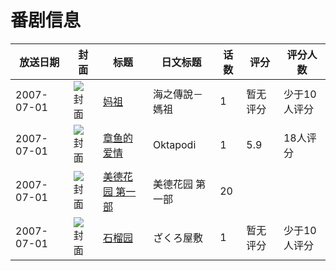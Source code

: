 # 番剧信息

|放送日期|封面|标题|日文标题|话数|评分|评分人数|
|---|---|---|---|---|---|---|
|2007-07-01|![封面](https://lain.bgm.tv/pic/cover/c/34/4a/113025_ArUhR.jpg)|[妈祖](https://bangumi.tv/subject/113025)|海之傳說－媽祖|1|暂无评分|少于10人评分|
|2007-07-01|![封面](https://lain.bgm.tv/pic/cover/c/3a/55/137352_MTq4m.jpg)|[章鱼的爱情](https://bangumi.tv/subject/137352)|Oktapodi|1|5.9|18人评分|
|2007-07-01|![封面](https://lain.bgm.tv/pic/cover/c/70/f1/531321_9BB28.jpg)|[美德花园 第一部](https://bangumi.tv/subject/531321)|美德花园 第一部|20|||
|2007-07-01|![封面](https://lain.bgm.tv/pic/cover/c/55/55/219892_A2gjT.jpg)|[石榴园](https://bangumi.tv/subject/219892)|ざくろ屋敷|1|暂无评分|少于10人评分|
